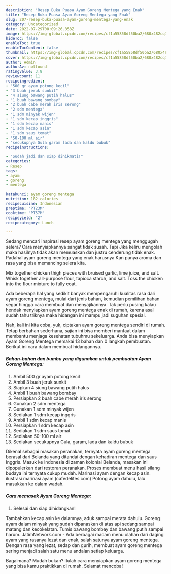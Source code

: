 ```yaml
---
description: "Resep Buka Puasa Ayam Goreng Mentega yang Enak"
title: "Resep Buka Puasa Ayam Goreng Mentega yang Enak"
slug: 207-resep-buka-puasa-ayam-goreng-mentega-yang-enak
category: Uncategorized
date: 2022-07-29T08:09:26.353Z
image: https://img-global.cpcdn.com/recipes/cf1a55858df50ba2/680x482cq70/ayam-goreng-mentega-foto-resep-utama.jpg
hideToc: false
enableToc: true
enableTocContent: false
thumbnail: https://img-global.cpcdn.com/recipes/cf1a55858df50ba2/680x482cq70/ayam-goreng-mentega-foto-resep-utama.jpg
cover: https://img-global.cpcdn.com/recipes/cf1a55858df50ba2/680x482cq70/ayam-goreng-mentega-foto-resep-utama.jpg
author: Admin
authorAv: notfound
ratingvalue: 3.8
reviewcount: 11
recipeingredient:
- "500 gr ayam potong kecil"
- "3 buah jeruk sunkit"
- "4 siung bawang putih halus"
- "1 buah bawang bombay"
- "2 buah cabe merah iris serong"
- "2 sdm mentega"
- "1 sdm minyak wijen"
- "1 sdm kecap inggris"
- "1 sdm kecap manis"
- "1 sdm kecap asin"
- "1 sdm saus tomat"
- "50-100 ml air"
- "secukupnya Gula garam lada dan kaldu bubuk"
recipeinstructions:

- "Sudah jadi dan siap dinikmati!"
categories:
- Resep
tags:
- ayam
- goreng
- mentega

katakunci: ayam goreng mentega 
nutrition: 182 calories
recipecuisine: Indonesian
preptime: "PT23M"
cooktime: "PT57M"
recipeyield: "2"
recipecategory: Lunch

---
```



Sedang mencari inspirasi resep ayam goreng mentega yang menggugah selera? Cara menyiapkannya sangat tidak susah. Tapi Jika keliru mengolah maka hasilnya tidak akan memuaskan dan justru cenderung tidak enak. Padahal ayam goreng mentega yang enak harusnya Kan punya aroma dan rasa yang bisa memancing selera kita.


Mix together chicken thigh pieces with bruised garlic, lime juice, and salt. Whisk together all-purpose flour, tapioca starch, and salt. Toss the chicken into the flour mixture to fully coat.

Ada beberapa hal yang sedikit banyak mempengaruhi kualitas rasa dari ayam goreng mentega, mulai dari jenis bahan, kemudian pemilihan bahan segar hingga cara membuat dan menyajikannya. Tak perlu pusing kalau hendak menyiapkan ayam goreng mentega enak di rumah, karena asal sudah tahu triknya maka hidangan ini mampu jadi suguhan spesial.


Nah, kali ini kita coba, yuk, ciptakan ayam goreng mentega sendiri di rumah. Tetap berbahan sederhana, sajian ini bisa memberi manfaat dalam membantu menjaga kesehatan tubuhmu sekeluarga. Anda bisa menyiapkan Ayam Goreng Mentega memakai 13 bahan dan 0 langkah pembuatan. Berikut ini cara dalam membuat hidangannya.

<!--inarticleads1-->

##### Bahan-bahan dan bumbu yang digunakan untuk pembuatan Ayam Goreng Mentega:

1. Ambil 500 gr ayam potong kecil
1. Ambil 3 buah jeruk sunkit
1. Siapkan 4 siung bawang putih halus
1. Ambil 1 buah bawang bombay
1. Persiapkan 2 buah cabe merah iris serong
1. Gunakan 2 sdm mentega
1. Gunakan 1 sdm minyak wijen
1. Sediakan 1 sdm kecap inggris
1. Ambil 1 sdm kecap manis
1. Persiapkan 1 sdm kecap asin
1. Sediakan 1 sdm saus tomat
1. Sediakan 50-100 ml air
1. Sediakan secukupnya Gula, garam, lada dan kaldu bubuk


Dikenal sebagai masakan peranakan, ternyata ayam goreng mentega berasal dari Belanda yang ditandai dengan kehadiran mentega dan saus Inggris. Masuk ke Indonesia di zaman kolonial Belanda, masakan ini dipopulerkan dari restoran peranakan. Proses membuat menu hasil silang budaya ini ternyata cukup mudah. Marinasi ayam dengan kecap asin. ilustrasi marinasi ayam (cafedelites.com) Potong ayam dahulu, lalu masukkan ke dalam wadah. 

<!--inarticleads2-->

##### Cara memasak Ayam Goreng Mentega:


1. Selesai dan siap dihidangkan!

Tambahkan kecap asin ke dalamnya, aduk sampai merata dahulu. Goreng ayam dalam minyak yang sudah dipanaskan di atas api sedang sampai matang dan kecokelatan. Tumis bawang bombay dan bawang putih sampai harum. JatimNetwork.com - Ada berbagai macam menu olahan dari daging ayam yang rasanya lezat dan enak, salah satunya ayam goreng mentega. Dengan rasa yang lezat, sedap dan gurih, membuat ayam goreng mentega sering menjadi salah satu menu andalan setiap keluarga. 

Bagaimana? Mudah bukan? Itulah cara menyiapkan ayam goreng mentega yang bisa kamu praktikkan di rumah. Selamat mencoba!
